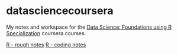 # datasciencecoursera
My notes and workspace for the [Data Science: Foundations using R Specialization](https://www.coursera.org/specializations/data-science-foundations-r) coursera courses.

[R - rough notes](./Scripts/R-notes.rmd)
[R - coding notes](./Scripts/R-notes-sean.r)

